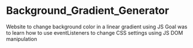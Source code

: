 # Background_Gradient_Generator
Website to change background color in a linear gradient using JS
Goal was to learn how to use eventListeners to change CSS settings using JS
DOM manipulation
